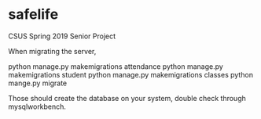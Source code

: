 # safelife
CSUS Spring 2019 Senior Project

When migrating the server,

python manage.py makemigrations attendance
python manage.py makemigrations student
python manage.py makemigrations classes
python mange.py migrate

Those should create the database on your system, double check through mysqlworkbench.

